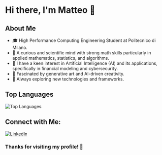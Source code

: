 # Hi there, I'm Matteo 👋

## About Me
- 🎓 High Performance Computing Engineering Student at Politecnico di Milano.
- 🧠 A curious and scientific mind with strong math skills particularly in applied mathematics, statistics, and algorithms.
- 🤖 I have a keen interest in Artificial Intelligence (AI) and its applications, specifically in financial modeling and cybersecurity.
- 🎨 Fascinated by generative art and AI-driven creativity.
- 🚀 Always exploring new technologies and frameworks.

## Top Languages
![Top Languages](https://github-readme-stats.vercel.app/api/top-langs/?username=matteo-riga&layout=compact)

## Connect with Me:
[![LinkedIn](https://img.shields.io/badge/LinkedIn-Profile-blue)]([https://linkedin.com/in/your-profile](https://www.linkedin.com/in/matteo-rigamonti-0a7379258/))

### Thanks for visiting my profile! 🙏
